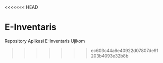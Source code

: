 <<<<<<< HEAD
# E-Inventaris
Repository Aplikasi E-Inventaris Ujikom
>>>>>>> ec603c44a6e40922d07807de91203b4093e32b8b
